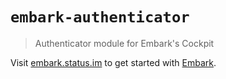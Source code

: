 # `embark-authenticator`

> Authenticator module for Embark's Cockpit

Visit [embark.status.im](https://embark.status.im/) to get started with
[Embark](https://github.com/embarklabs/embark).
